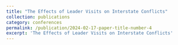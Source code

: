 ```yaml
---
title: "The Effects of Leader Visits on Interstate Conflicts"
collection: publications
category: conferences
permalink: /publication/2024-02-17-paper-title-number-4
excerpt: 'The Effects of Leader Visits on Interstate Conflicts'
---
```




